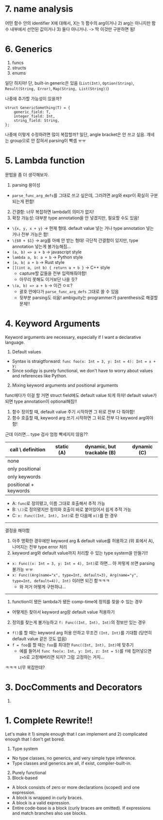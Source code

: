# 7. name analysis

어떤 함수 안의 identifier X에 대해서, X는 1) 함수의 arg이거나 2) arg는 아니지만 함수 내부에서 선언된 값이거나 3) 둘다 아니거나. -> 딱 이것만 구분하면 됨!

# 6. Generics

1. funcs
2. structs
3. enums

일단 하지마! 단, built-in generic은 있음 (`List(Int)`, `Option(String)`, `Result(String, Error)`, `Map(String, List(String))`)

나중에 추가할 가능성이 있을까?

```
struct GenericSomething(T) = {
    generic_field: T,
    integer_field: Int,
    string_field: String,
};
```

나중에 이렇게 수정하려면 많이 복잡할까?
일단, angle bracket은 안 쓰고 싶음. 걔네는 group으로 안 잡혀서 parsing이 빡셈 ㅠㅠ

# 5. Lambda function

문법을 좀 더 생각해보자.

1. parsing 용이성
  - `parse_func_arg_defs`를 그대로 쓰고 싶은데, 그러려면 arg와 expr이 확실히 구분되는게 편함!
2. 간결함: 너무 복잡하면 lambda의 의미가 없지!
3. 확장 가능성: 대부분 type annotation을 안 넣겠지만, 필요할 수도 있음!

- `\{x, y, x + y}` -> 현재 형태. default value 넣는 거나 type annotation 넣는 거나 전부 가능은 함!
- `\{$0 + $1}` -> arg를 아예 안 받는 형태! 극단적 간결함이 있지만, type annotation 넣는게 불가능해짐...
- `(a, b) => a + b` -> javascript style
- `lambda a, b: a + b` -> Python style
- `|a, b| a + b` -> Rust style
- `[](int a, int b) { return a + b }` -> C++ style
  - capture할 값들을 전부 입력해줘야함!
  - 아무리 못해도 이거보단 나을 듯?
- `\(a, b) => a + b` -> 이건 ㅇㄸ?
  - 괄호 안에다가 `parse_func_arg_defs` 그대로 쓸 수 있음
  - 뒷부분 parsing도 쉬움! ambiguity는 programmer가 parenthesis로 해결할 문제!!

# 4. Keyword Arguments

Keyword arguments are necessary, especially if I want a declarative language.

1. Default values
  - Syntax is straigtforward: `func foo(x: Int = 3, y: Int = 4): Int = x + y;`
  - Since sodigy is purely functional, we don't have to worry about values and references like Python.
2. Mixing keyword arguments and positional arguments

func에다가 이걸 할 거면 struct field에도 default value 되게 하자! default value가 되면 type annotation이 optional해짐!!

1. 함수 정의할 때, default value 주기 시작하면 그 뒤로 전부 다 줘야함!
2. 함수 호출할 때, keyword arg 쓰기 시작하면 그 뒤로 전부 다 keyword arg여야함!

근데 이러면... type 검사 엄청 빡세지지 않음??

|   call \ definition    |        static (A)      | dynamic, but trackable (B)  |    dynamic (C)    |
|------------------------|------------------------|-----------------------------|-------------------|
| none                   |
| only positional        |
| only keywords          |
| positional + keywords  |

- A: `func`로 정의됐고, 이름 그대로 호출해서 추적 가능
- B: `\()`로 정의됐지만 정의와 호출이 바로 붙어있어서 쉽게 추적 가능
- C: `x: Func((Int, Int), Int)`로 한 다음에 `x()`를 한 경우

---

결정을 해야함

1. 아주 명확한 경우에만 keyword arg & default value를 허용하고 (위 표에서 A), 나머지는 전부 type error 처리
2. keyword arg와 default value까지 처리할 수 있는 type system을 만들기!!
  - `x: Func((x: Int = 3, y: Int = 4), Int)`로 하면... 아 저렇게 쓰면 parsing 불가능 ㅠㅠ
  - `x: Func((Arg(name="x", type=Int, default=3), Arg(name="y", type=Int, default=4)), Int)` 이러면 되긴 함ㅋㅋㅋ
    - 와 저거 어떻게 구현하냐...

---

1. function이 됐든 lambda가 됐든 comp-time에 정의를 찾을 수 있는 경우
  - 어떻게든 찾아서 keyword arg랑 default value 적용하기
2. 정의를 찾는게 불가능하고 `f: Func((Int, Int), Int)`의 정보만 있는 경우
  - `f()`를 할 때는 keyword arg 허용 안하고 무조건 `(Int, Int)`를 기대함 (당연히 default value 같은 것도 없음)
  - `f = foo`를 할 때는 `foo`를 최대한 `Func((Int, Int), Int)`에 맞추기
    - 예를 들어서 `func foo(x: Int, y: Int, z: Int = 5)`를 `f`에 집어넣으면 `z=5`로 고정해버리면 되지? 그럼 고정하는 거지...

ㅋㅋㅋ 너무 복잡한데?

# 3. DocComments and Decorators

1.

# 1. Complete Rewrite!!

Let's make it 1) simple enough that I can implement and 2) complicated enough that I don't get bored.

1. Type system
  - No type classes, no generics, and very simple type inference.
  - Type classes and generics are all, if exist, compiler-built-in.
2. Purely functional
3. Block-based
  - A block consists of zero or more declarations (scoped) and one expression.
  - A block is wrapped in curly braces.
  - A block is a valid expression.
  - Entire code-base is a block (curly braces are omitted). If expressions and match branches also use blocks.

